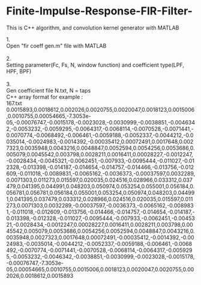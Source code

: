 # Finite-Impulse-Response-FIR-Filter-
This is C++ algorithm, and convolution kernel generator with MATLAB

1.</br>
Open "fir coeff gen.m" file with MATLAB</br>
</br>
2.</br>
Setting parameter(Fc, Fs, N, window function) and coefficient type(LPF, HPF, BPF)</br>
</br>
3.</br>
Gen coefficient file N.txt, N = taps</br> 
C++ array format for example : </br>
167.txt</br>
0.0015893,0.0018612,0.002026,0.0020755,0.0020047,0.0018123,0.0015006,0.0010755,0.00054665,-7.3053e-05,-0.00076747,-0.0015178,-0.0023028,-0.0030999,-0.0038851,-0.0046342,-0.0053232,-0.0059295,-0.0064317,-0.0068114,-0.0070528,-0.0071441,-0.0070774,-0.0068492,-0.006461,-0.0059188,-0.0052337,-0.0044212,-0.0035014,-0.0024983,-0.0014392,-0.00035412,0.00072491,0.0017648,0.0027323,0.0035948,0.0043216,0.0048847,0.0052594,0.0054256,0.0053686,0.005079,0.0045542,0.003798,0.0028211,0.0016411,0.00028227,-0.0012247,-0.0028434,-0.0045321,-0.0062451,-0.007933,-0.0095444,-0.011027,-0.012328,-0.013398,-0.014187,-0.014654,-0.014757,-0.014466,-0.013756,-0.012609,-0.011018,-0.0089831,-0.0065162,-0.0036373,-0.00037597,0.0032289,0.0071303,0.011273,0.015597,0.020035,0.024516,0.028966,0.033312,0.037479,0.041395,0.044991,0.048203,0.050974,0.053254,0.055001,0.056184,0.056781,0.056781,0.056184,0.055001,0.053254,0.050974,0.048203,0.044991,0.041395,0.037479,0.033312,0.028966,0.024516,0.020035,0.015597,0.011273,0.0071303,0.0032289,-0.00037597,-0.0036373,-0.0065162,-0.0089831,-0.011018,-0.012609,-0.013756,-0.014466,-0.014757,-0.014654,-0.014187,-0.013398,-0.012328,-0.011027,-0.0095444,-0.007933,-0.0062451,-0.0045321,-0.0028434,-0.0012247,0.00028227,0.0016411,0.0028211,0.003798,0.0045542,0.005079,0.0053686,0.0054256,0.0052594,0.0048847,0.0043216,0.0035948,0.0027323,0.0017648,0.00072491,-0.00035412,-0.0014392,-0.0024983,-0.0035014,-0.0044212,-0.0052337,-0.0059188,-0.006461,-0.0068492,-0.0070774,-0.0071441,-0.0070528,-0.0068114,-0.0064317,-0.0059295,-0.0053232,-0.0046342,-0.0038851,-0.0030999,-0.0023028,-0.0015178,-0.00076747,-7.3053e-05,0.00054665,0.0010755,0.0015006,0.0018123,0.0020047,0.0020755,0.002026,0.0018612,0.0015893
</br></br>

